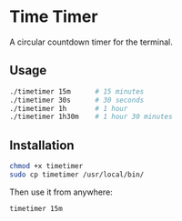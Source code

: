 # Time Timer

A circular countdown timer for the terminal.

## Usage

```bash
./timetimer 15m      # 15 minutes
./timetimer 30s      # 30 seconds
./timetimer 1h       # 1 hour
./timetimer 1h30m    # 1 hour 30 minutes
```

## Installation

```bash
chmod +x timetimer
sudo cp timetimer /usr/local/bin/
```

Then use it from anywhere:

```bash
timetimer 15m
```
